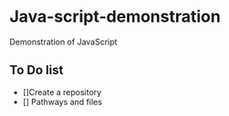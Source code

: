 # Java-script-demonstration
Demonstration of JavaScript

## To Do list
- []Create a repository
- [] Pathways and files

